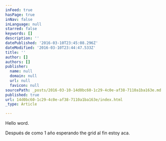 ```yaml
---
inFeed: true
hasPage: true
inNav: false
inLanguage: null
starred: false
keywords: []
description: ''
datePublished: '2016-03-10T23:45:08.296Z'
dateModified: '2016-03-10T23:44:47.533Z'
title: ''
author: []
authors: []
publisher:
  name: null
  domain: null
  url: null
  favicon: null
sourcePath: _posts/2016-03-10-14d0bc60-1c29-4c0e-af38-7110a1ba163e.md
published: true
url: 14d0bc60-1c29-4c0e-af38-7110a1ba163e/index.html
_type: Article

---
```

Hello word.

Después de como 1 año esperando the grid al fin estoy aca.